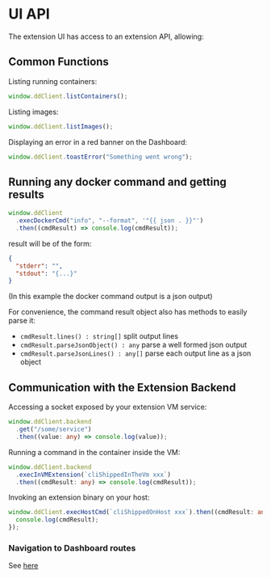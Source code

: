 # UI API

The extension UI has access to an extension API, allowing:

## Common Functions

Listing running containers:

```typescript
window.ddClient.listContainers();
```

Listing images:

```typescript
window.ddClient.listImages();
```

Displaying an error in a red banner on the Dashboard:

```typescript
window.ddClient.toastError("Something went wrong");
```

## Running any docker command and getting results

```typescript
window.ddClient
  .execDockerCmd("info", "--format", '"{{ json . }}"')
  .then((cmdResult) => console.log(cmdResult));
```

result will be of the form:

```json
{
  "stderr": "",
  "stdout": "{...}"
}
```

(In this example the docker command output is a json output)

For convenience, the command result object also has methods to easily parse it:

* `cmdResult.lines() : string[]` split output lines
* `cmdResult.parseJsonObject() : any` parse a well formed json output
* `cmdResult.parseJsonLines() : any[]` parse each output line as a json object

## Communication with the Extension Backend

Accessing a socket exposed by your extension VM service:

```typescript
window.ddClient.backend
  .get("/some/service")
  .then((value: any) => console.log(value));
```

Running a command in the container inside the VM:

```typescript
window.ddClient.backend
  .execInVMExtension(`cliShippedInTheVm xxx`)
  .then((cmdResult: any) => console.log(cmdResult));
```

Invoking an extension binary on your host:

```typescript
window.ddClient.execHostCmd(`cliShippedOnHost xxx`).then((cmdResult: any) => {
  console.log(cmdResult);
});
```

### Navigation to Dashboard routes

See [here](dashboard-routes-navigation.md)
